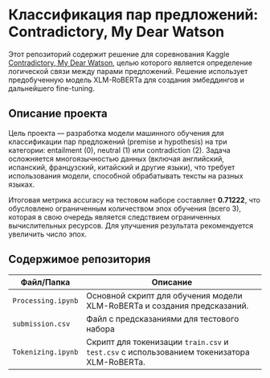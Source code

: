 # Классификация пар предложений: Contradictory, My Dear Watson

Этот репозиторий содержит решение для соревнования Kaggle [Contradictory, My Dear Watson](https://www.kaggle.com/competitions/contradictory-my-dear-watson), целью которого является определение логической связи между парами предложений. Решение использует предобученную модель XLM-RoBERTa для создания эмбеддингов и дальнейшего fine-tuning.

## Описание проекта

Цель проекта — разработка модели машинного обучения для классификации пар предложений (premise и hypothesis) на три категории: entailment (0), neutral (1) или contradiction (2). Задача осложняется многоязычностью данных (включая английский, испанский, французский, китайский и другие языки), что требует использования модели, способной обрабатывать тексты на разных языках.

Итоговая метрика accuracy на тестовом наборе составляет **0.71222**, что обусловлено ограниченным количеством эпох обучения (всего 3), которая в свою очередь является следствием ограниченных вычислительных ресурсов. Для улучшения результата рекомендуется увеличить число эпох.

## Содержимое репозитория

| Файл/Папка                           | Описание                                                                                   |
|--------------------------------------|--------------------------------------------------------------------------------------------|
| `Processing.ipynb`                   | Основной скрипт для обучения модели XLM-RoBERTa и создания предсказаний.                   |
| `submission.csv`                     | Файл с предсказаниями для тестового набора                                                 |
| `Tokenizing.ipynb`                   | Скрипт для токенизации `train.csv` и `test.csv` с использованием токенизатора XLM-RoBERTa. |
